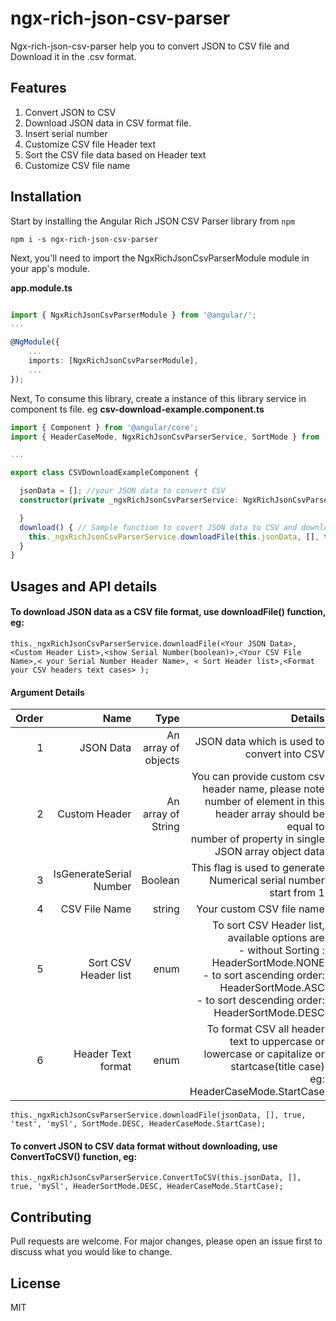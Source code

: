 # ngx-rich-json-csv-parser

Ngx-rich-json-csv-parser help you to convert JSON to CSV file and Download it in the .csv format.

## Features
1. Convert JSON to CSV
2. Download JSON data in CSV format file.
3. Insert serial number
4. Customize CSV file Header text
5. Sort the CSV file data based on Header text
6. Customize CSV file name


## Installation

Start by installing the Angular Rich JSON CSV Parser library from `npm`

`npm i -s ngx-rich-json-csv-parser`

Next, you'll need to import the NgxRichJsonCsvParserModule module in your app's module.

**app.module.ts**

```ts

import { NgxRichJsonCsvParserModule } from '@angular/';
...

@NgModule({
    ...
    imports: [NgxRichJsonCsvParserModule],
    ...
});
```
Next, To consume this library, create a instance of this library service in component ts file. eg
**csv-download-example.component.ts**
```ts
import { Component } from '@angular/core';
import { HeaderCaseMode, NgxRichJsonCsvParserService, SortMode } from 'projects/ngx-rich-json-csv-parser/src/public-api';

...

export class CSVDownloadExampleComponent {

  jsonData = []; //your JSON data to convert CSV
  constructor(private _ngxRichJsonCsvParserService: NgxRichJsonCsvParserService) {

  }
  download() { // Sample function to covert JSON data to CSV and download CSV file 
    this._ngxRichJsonCsvParserService.downloadFile(this.jsonData, [], true, 'test', 'mySl', SortMode.DESC, HeaderCaseMode.StartCase);
  }
}
```

## Usages and API details
#### To download JSON data as a CSV file format, use downloadFile() function, eg:
```
this._ngxRichJsonCsvParserService.downloadFile(<Your JSON Data>,<Custom Header List>,<show Serial Number(boolean)>,<Your CSV File Name>,< your Serial Number Header Name>, < Sort Header list>,<Format your CSV headers text cases> );
```
#### Argument Details

| Order 	|                    Name 	|                Type 	|                                                                                                                                                                                       Details 	|
|------:	|------------------------:	|--------------------:	|----------------------------------------------------------------------------------------------------------------------------------------------------------------------------------------------:	|
|     1 	| JSON Data               	| An array of objects 	| JSON data which is used to convert into CSV                                                                                                                                                   	|
|     2 	| Custom Header           	|  An array of String 	| You can provide custom csv header name, please note <br>number of element in this header array should be equal to <br>number of property in single JSON array object data                     	|
|     3 	| IsGenerateSerial Number 	| Boolean             	| This flag is used to generate  Numerical serial number start from 1                                                                                                                           	|
|     4 	| CSV File Name           	| string              	| Your custom CSV file name                                                                                                                                                                     	|
|     5 	| Sort CSV Header list    	| enum                	| To sort CSV Header list, available options are<br>- without Sorting : HeaderSortMode.NONE<br>- to sort ascending order: HeaderSortMode.ASC<br>- to sort descending order: HeaderSortMode.DESC 	|
|     6 	| Header Text format      	| enum                	| To format CSV all header text to uppercase or lowercase or capitalize or startcase(title case)<br>eg: HeaderCaseMode.StartCase                                                                	|

```
this._ngxRichJsonCsvParserService.downloadFile(jsonData, [], true, 'test', 'mySl', SortMode.DESC, HeaderCaseMode.StartCase);
```

#### To convert JSON to CSV data format without downloading, use ConvertToCSV() function, eg:
```
this._ngxRichJsonCsvParserService.ConvertToCSV(this.jsonData, [], true, 'mySl', HeaderSortMode.DESC, HeaderCaseMode.StartCase);
```

## Contributing
Pull requests are welcome. For major changes, please open an issue first to discuss what you would like to change.

## License
MIT
